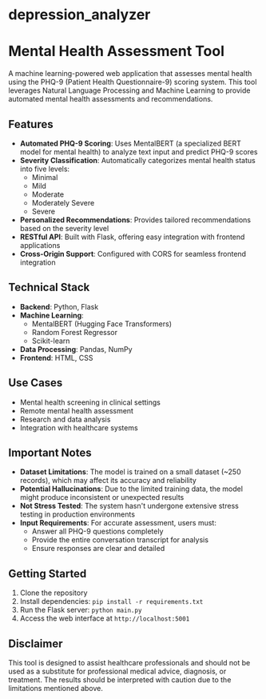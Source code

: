 # depression_analyzer

# Mental Health Assessment Tool

A machine learning-powered web application that assesses mental health using the PHQ-9 (Patient Health Questionnaire-9) scoring system. This tool leverages Natural Language Processing and Machine Learning to provide automated mental health assessments and recommendations.

## Features

- **Automated PHQ-9 Scoring**: Uses MentalBERT (a specialized BERT model for mental health) to analyze text input and predict PHQ-9 scores
- **Severity Classification**: Automatically categorizes mental health status into five levels:
  - Minimal
  - Mild
  - Moderate
  - Moderately Severe
  - Severe
- **Personalized Recommendations**: Provides tailored recommendations based on the severity level
- **RESTful API**: Built with Flask, offering easy integration with frontend applications
- **Cross-Origin Support**: Configured with CORS for seamless frontend integration

## Technical Stack

- **Backend**: Python, Flask
- **Machine Learning**: 
  - MentalBERT (Hugging Face Transformers)
  - Random Forest Regressor
  - Scikit-learn
- **Data Processing**: Pandas, NumPy
- **Frontend**: HTML, CSS

## Use Cases

- Mental health screening in clinical settings
- Remote mental health assessment
- Research and data analysis
- Integration with healthcare systems

## Important Notes

- **Dataset Limitations**: The model is trained on a small dataset (~250 records), which may affect its accuracy and reliability
- **Potential Hallucinations**: Due to the limited training data, the model might produce inconsistent or unexpected results
- **Not Stress Tested**: The system hasn't undergone extensive stress testing in production environments
- **Input Requirements**: For accurate assessment, users must:
  - Answer all PHQ-9 questions completely
  - Provide the entire conversation transcript for analysis
  - Ensure responses are clear and detailed

## Getting Started

1. Clone the repository
2. Install dependencies: `pip install -r requirements.txt`
3. Run the Flask server: `python main.py`
4. Access the web interface at `http://localhost:5001`

## Disclaimer

This tool is designed to assist healthcare professionals and should not be used as a substitute for professional medical advice, diagnosis, or treatment. The results should be interpreted with caution due to the limitations mentioned above.
